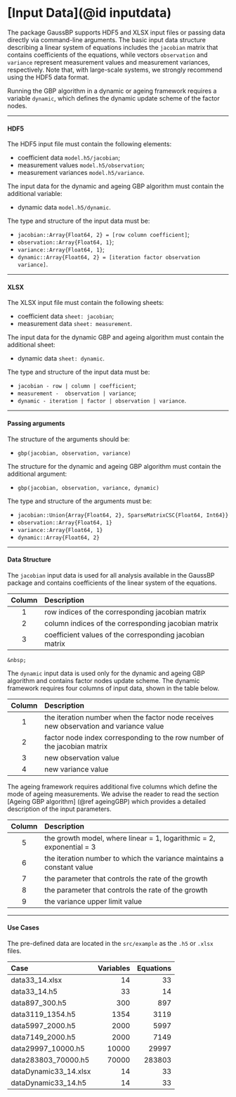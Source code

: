 # [Input Data](@id inputdata)

The package GaussBP supports HDF5 and XLSX input files or passing data directly via command-line arguments. The basic input data structure describing a linear system of equations includes the `jacobian` matrix that contains coefficients of the equations, while vectors `observation` and `variance` represent measurement values and measurement variances, respectively. Note that, with large-scale systems, we strongly recommend using the HDF5 data format.  

Running the GBP algorithm in a dynamic or ageing framework requires a variable `dynamic`, which defines the dynamic update scheme of the factor nodes.

---

#### HDF5
The HDF5 input file must contain the following elements:
- coefficient data `model.h5/jacobian`; 
- measurement values `model.h5/observation`;
- measurement variances `model.h5/variance`. 


The input data for the dynamic and ageing GBP algorithm must contain the additional variable:
- dynamic data `model.h5/dynamic`.


The type and structure of the input data must be:
- `jacobian::Array{Float64, 2} = [row column coefficient]`;
- `observation::Array{Float64, 1}`;
- `variance::Array{Float64, 1}`;
- `dynamic::Array{Float64, 2} = [iteration factor observation variance]`.

---

#### XLSX
The XLSX input file must contain the following sheets:
- coefficient data `sheet: jacobian`; 
- measurement data `sheet: measurement`.

The input data for the dynamic GBP and ageing algorithm must contain the additional sheet:
- dynamic data `sheet: dynamic`.

The type and structure of the input data must be:
- `jacobian - row | column | coefficient`;
- `measurement -  observation | variance`;
- `dynamic - iteration | factor | observation | variance`.
---

#### Passing arguments
The structure of the arguments should be:
- `gbp(jacobian, observation, variance)`

The structure for the dynamic and ageing GBP algorithm must contain the additional argument:
- `gbp(jacobian, observation, variance, dynamic)`

The type and structure of the arguments must be:
  - `jacobian::Union{Array{Float64, 2}, SparseMatrixCSC{Float64, Int64}}`
  - `observation::Array{Float64, 1}`
  - `variance::Array{Float64, 1}` 
  - `dynamic::Array{Float64, 2}`
---

#### Data Structure
The `jacobian` input data is used for all analysis available in the GaussBP package and contains coefficients of the linear system of the equations.   

| Column   | Description                                               |
|:--------:|:----------------------------------------------------------|   
| 1        | row indices of the corresponding jacobian matrix          |
| 2        | column indices of the corresponding jacobian matrix       |
| 3        | coefficient values of the corresponding jacobian matrix   | 

```@raw html
&nbsp;
```

The `dynamic` input data is used only for the dynamic and ageing GBP algorithm and contains factor nodes update scheme. The dynamic framework requires four columns of input data, shown in the table below.

| Column   | Description                                                                            |
|:--------:|:---------------------------------------------------------------------------------------|    
| 1        | the iteration number when the factor node receives new observation and variance value  |
| 2        | factor node index corresponding to the row number of the jacobian matrix               |
| 3        | new observation value                                                                  |  
| 4        | new variance value                                                                     | 

The ageing framework requires additional five columns which define the mode of ageing measurements. We advise the reader to read the section [Ageing GBP algorithm] (@ref ageingGBP) which provides a detailed description of the input parameters.

| Column   | Description                                                                            |
|:--------:|:---------------------------------------------------------------------------------------|    
| 5        | the growth model, where linear = 1, logarithmic = 2, exponential = 3                   |
| 6        | the iteration number to which the variance maintains a constant value                  |
| 7        | the parameter that controls the rate of the growth                                     |  
| 8        | the parameter that controls the rate of the growth                                     | 
| 9        | the variance upper limit value                                                         | 

---


#### Use Cases
The pre-defined data are located in the `src/example` as the `.h5` or `.xlsx` files.

| Case                        | Variables     | Equations | 
|:----------------------------|--------------:|----------:|
| data33_14.xlsx              | 14            | 33        |
| data33_14.h5                | 33            | 14        | 
| data897_300.h5              | 300           | 897       | 
| data3119_1354.h5            | 1354          | 3119      | 
| data5997_2000.h5            | 2000          | 5997      | 
| data7149_2000.h5            | 2000          | 7149      |
| data29997_10000.h5          | 10000         | 29997     |
| data283803_70000.h5         | 70000         | 283803    | 
| dataDynamic33_14.xlsx       | 14            | 33        |
| dataDynamic33_14.h5         | 14            | 33        